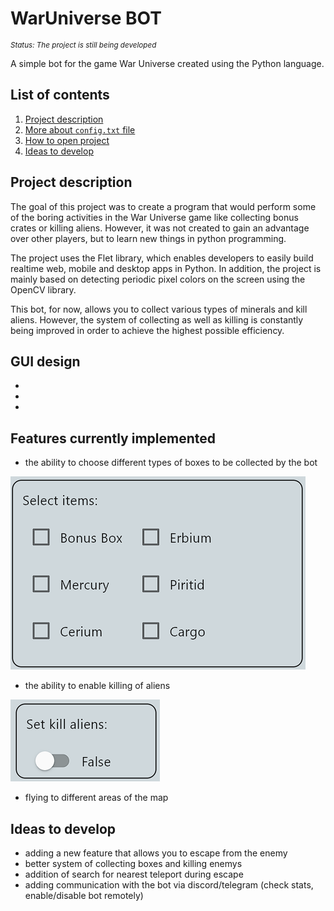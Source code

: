 # WarUniverse BOT

<sup align = "left"> 
  
   *Status: The project is still being developed*
  
</sup>

<p>
A simple bot for the game War Universe created using the Python language.
</p>

## List of contents
1. [Project description](#project-description)
2. [More about `config.txt` file](#GUI-design)
3. [How to open project](#How-to-open-project)
4. [Ideas to develop](#Ideas-to-develop)

## Project description
The goal of this project was to create a program that would perform some of the boring activities in the War Universe game like collecting bonus crates or killing aliens. However, it was not created to gain an advantage over other players, but to learn new things in python programming.
<p></p>

The project uses the Flet library, which enables developers to easily build realtime web, mobile and desktop apps in Python. In addition, the project is mainly based on detecting periodic pixel colors on the screen using the OpenCV library.
  <p></p>
This bot, for now, allows you to collect various types of minerals and kill aliens. However, the system of collecting as well as killing is constantly being improved in order to achieve the highest possible efficiency.

## GUI design
 - 
 - 
 - 

## Features currently implemented
 - the ability to choose different types of boxes to be collected by the bot
 
 ![App Screenshot](https://github.com/Crapteep/WarUniverse-BOT/blob/master/screenshots/select_items.png)

 - the ability to enable killing of aliens
 
 ![App Screenshot](https://github.com/Crapteep/WarUniverse-BOT/blob/master/screenshots/kill_aliens_opt.png)
 
 - flying to different areas of the map

## Ideas to develop
- adding a new feature that allows you to escape from the enemy
- better system of collecting boxes and killing enemys
- addition of search for nearest teleport during escape
- adding communication with the bot via discord/telegram (check stats, enable/disable bot remotely)

##
